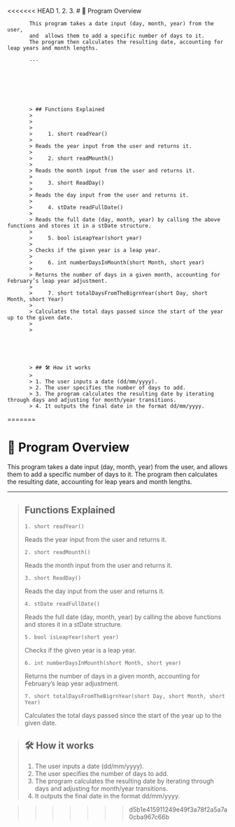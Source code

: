 <<<<<<< HEAD
    1. 2. 3. #                                       🔬 Program Overview
            
           This program takes a date input (day, month, year) from the user,
           and  allows them to add a specific number of days to it. 
           The program then calculates the resulting date, accounting for leap years and month lengths.
        
           ---
        
           
        
           
        
           
        
           > ## Functions Explained
           >
           > 
           >
           >     1. short readYear()
           >
           > Reads the year input from the user and returns it.
           >
           >     2. short readMounth()
           >
           > Reads the month input from the user and returns it.
           >
           >     3. short ReadDay()
           >
           > Reads the day input from the user and returns it.
           >
           >     4. stDate readFullDate()
           >
           > Reads the full date (day, month, year) by calling the above functions and stores it in a stDate structure.
           >
           >     5. bool isLeapYear(short year)
           >
           > Checks if the given year is a leap year.
           >
           >     6. int numberDaysInMounth(short Month, short year)
           >
           > Returns the number of days in a given month, accounting for February’s leap year adjustment.
           >
           >     7. short totalDaysFromTheBigrnYear(short Day, short Month, short Year)
           >
           > Calculates the total days passed since the start of the year up to the given date.
           >
           > 
        
           
        
           
        
           > ## 🛠️ How it works 
           >
           > 1. The user inputs a date (dd/mm/yyyy).
           > 2. The user specifies the number of days to add.
           > 3. The program calculates the resulting date by iterating through days and adjusting for month/year transitions.
           > 4. It outputs the final date in the format dd/mm/yyyy.
        
           
        
           
=======
#                                       🔬 Program Overview

This program takes a date input (day, month, year) from the user,
and  allows them to add a specific number of days to it. 
The program then calculates the resulting date, accounting for leap years and month lengths.

---







> ## Functions Explained
>
> 
>
>     1. short readYear()
>
> Reads the year input from the user and returns it.
>
>     2. short readMounth()
>
> Reads the month input from the user and returns it.
>
>     3. short ReadDay()
>
> Reads the day input from the user and returns it.
>
>     4. stDate readFullDate()
>
> Reads the full date (day, month, year) by calling the above functions and stores it in a stDate structure.
>
>     5. bool isLeapYear(short year)
>
> Checks if the given year is a leap year.
>
>     6. int numberDaysInMounth(short Month, short year)
>
> Returns the number of days in a given month, accounting for February’s leap year adjustment.
>
>     7. short totalDaysFromTheBigrnYear(short Day, short Month, short Year)
>
> Calculates the total days passed since the start of the year up to the given date.
>
> 





> ## 🛠️ How it works 
>
> 1. The user inputs a date (dd/mm/yyyy).
> 2. The user specifies the number of days to add.
> 3. The program calculates the resulting date by iterating through days and adjusting for month/year transitions.
> 4. It outputs the final date in the format dd/mm/yyyy.



>>>>>>> d5b1e415911249e49f3a78f2a5a7a0cba967c66b
